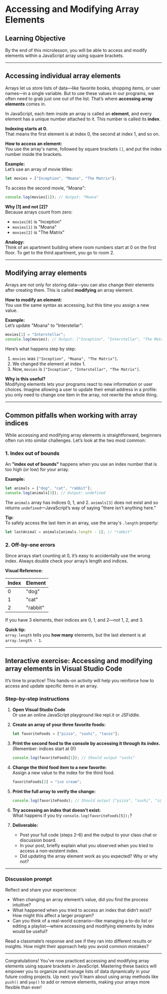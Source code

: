 # Accessing and Modifying Array Elements

## Learning Objective

By the end of this microlesson, you will be able to access and modify elements within a JavaScript array using square brackets.

---

## Accessing individual array elements

Arrays let us store lists of data—like favorite books, shopping items, or user names—in a single variable. But to use these values in our programs, we often need to grab just one out of the list. That’s where **accessing array elements** comes in.

In JavaScript, each item inside an array is called an **element**, and every element has a unique number attached to it. This number is called its **index**. 

**Indexing starts at 0.**  
That means the first element is at index 0, the second at index 1, and so on.

**How to access an element:**  
You use the array's name, followed by square brackets `[]`, and put the index number inside the brackets.

**Example:**  
Let’s use an array of movie titles:

```javascript
let movies = ["Inception", "Moana", "The Matrix"];
```

To access the second movie, "Moana":

```javascript
console.log(movies[1]); // Output: "Moana"
```

**Why [1] and not [2]?**  
Because arrays count from zero:
- `movies[0]` is "Inception"
- `movies[1]` is "Moana"
- `movies[2]` is "The Matrix"

**Analogy:**  
Think of an apartment building where room numbers start at 0 on the first floor. To get to the third apartment, you go to room 2.

---

## Modifying array elements

Arrays are not only for storing data—you can also change their elements after creating them. This is called **modifying** an array element.

**How to modify an element:**  
You use the same syntax as accessing, but this time you assign a new value.

**Example:**  
Let’s update "Moana" to "Interstellar":

```javascript
movies[1] = "Interstellar";
console.log(movies); // Output: ["Inception", "Interstellar", "The Matrix"]
```

Here’s what happens step by step:
1. `movies` was `["Inception", "Moana", "The Matrix"]`.
2. We changed the element at index 1.
3. Now, `movies` is `["Inception", "Interstellar", "The Matrix"]`.

**Why is this useful?**  
Modifying elements lets your programs react to new information or user choices. Imagine allowing a user to update their email address in a profile: you only need to change one item in the array, not rewrite the whole thing.

---

## Common pitfalls when working with array indices

While accessing and modifying array elements is straightforward, beginners often run into similar challenges. Let’s look at the two most common:

### 1. Index out of bounds

An **"index out of bounds"** happens when you use an index number that is too high (or low) for your array.

**Example:**

```javascript
let animals = ["dog", "cat", "rabbit"];
console.log(animals[3]); // Output: undefined
```

The `animals` array has indices 0, 1, and 2. `animals[3]` does not exist and so returns `undefined`—JavaScript’s way of saying "there isn’t anything here."

**Tip:**  
To safely access the last item in an array, use the array's `.length` property:

```javascript
let lastAnimal = animals[animals.length - 1]; // "rabbit"
```

### 2. Off-by-one errors

Since arrays start counting at 0, it’s easy to accidentally use the wrong index. Always double check your array’s length and indices.

**Visual Reference:**

| Index | Element      |
|-------|--------------|
|   0   | "dog"        |
|   1   | "cat"        |
|   2   | "rabbit"     |

If you have 3 elements, their indices are 0, 1, and 2—not 1, 2, and 3.

**Quick tip:**  
`array.length` tells you **how many** elements, but the last element is at `array.length - 1`.

---

## Interactive exercise: Accessing and modifying array elements in Visual Studio Code

It’s time to practice! This hands-on activity will help you reinforce how to access and update specific items in an array.

### Step-by-step instructions

1. **Open Visual Studio Code**  
   Or use an online JavaScript playground like repl.it or JSFiddle.

2. **Create an array of your three favorite foods:**

   ```javascript
   let favoriteFoods = ["pizza", "sushi", "tacos"];
   ```

3. **Print the second food to the console by accessing it through its index.**  
   (Remember: indices start at 0!)

   ```javascript
   console.log(favoriteFoods[1]); // Should output "sushi"
   ```

4. **Change the third food item to a new favorite:**  
   Assign a new value to the index for the third food.

   ```javascript
   favoriteFoods[2] = "ice cream";
   ```

5. **Print the full array to verify the change:**  

   ```javascript
   console.log(favoriteFoods); // Should output ["pizza", "sushi", "ice cream"]
   ```

6. **Try accessing an index that doesn’t exist:**  
   What happens if you try `console.log(favoriteFoods[5]);`?

7. **Deliverable:**  
   - Post your full code (steps 2–6) and the output to your class chat or discussion board.
   - In your post, briefly explain what you observed when you tried to access a non-existent index.
   - Did updating the array element work as you expected? Why or why not?

---

### Discussion prompt

Reflect and share your experience:
- When changing an array element’s value, did you find the process intuitive?  
- What happened when you tried to access an index that didn’t exist? How might this affect a larger program?
- Can you think of a real-world scenario—like managing a to-do list or editing a playlist—where accessing and modifying elements by index would be useful?

Read a classmate’s response and see if they ran into different results or insights. How might their approach help you avoid common mistakes?

---

Congratulations! You’ve now practiced accessing and modifying array elements using square brackets in JavaScript. Mastering these basics will empower you to organize and manage lists of data dynamically in your future coding projects. Up next: you’ll learn about using array methods like `push()` and `pop()` to add or remove elements, making your arrays more flexible than ever!